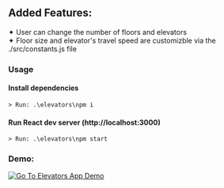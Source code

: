 ## Added Features:

✦ User can change the number of floors and elevators<br/>
✦ Floor size and elevator's travel speed are customizble via the ./src/constants.js file

### Usage
#### Install dependencies
```
> Run: .\elevators\npm i
```
#### Run React dev server (http://localhost:3000)
```
> Run: .\elevators\npm start
```


### Demo:
[![Go To Elevators App Demo](https://img.youtube.com/vi/nSzpFszAmAU/0.jpg)](https://www.youtube.com/watch?v=nSzpFszAmAU)
